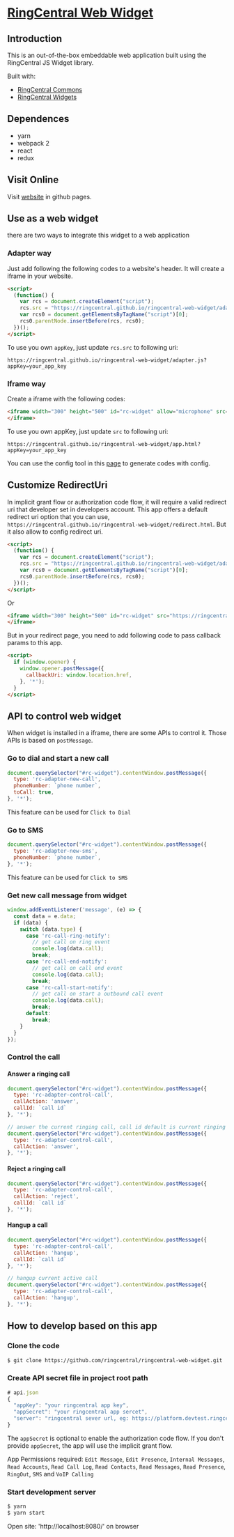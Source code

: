 # [RingCentral Web Widget](https://ringcentral.github.io/ringcentral-web-widget/)

## Introduction

This is an out-of-the-box embeddable web application built using the RingCentral JS Widget library.

Built with:

* [RingCentral Commons](https://github.com/ringcentral/ringcentral-js-integration-commons/)
* [RingCentral Widgets](https://github.com/ringcentral/ringcentral-js-widgets)

## Dependences

* yarn
* webpack 2
* react
* redux

## Visit Online

Visit [website](https://ringcentral.github.io/ringcentral-web-widget/) in github pages.

## Use as a web widget

there are two ways to integrate this widget to a web application

### Adapter way

Just add following the following codes to a website's header. It will create a iframe in your website.

```html
<script>
  (function() {
    var rcs = document.createElement("script");
    rcs.src = "https://ringcentral.github.io/ringcentral-web-widget/adapter.js";
    var rcs0 = document.getElementsByTagName("script")[0];
    rcs0.parentNode.insertBefore(rcs, rcs0);
  })();
</script>
```

To use you own `appKey`, just update `rcs.src` to following uri:

```
https://ringcentral.github.io/ringcentral-web-widget/adapter.js?appKey=your_app_key
```

### Iframe way

Create a iframe with the following codes:

```html
<iframe width="300" height="500" id="rc-widget" allow="microphone" src="https://ringcentral.github.io/ringcentral-web-widget/app.html">
</iframe>
```

To use you own appKey, just update `src` to following uri:

```
https://ringcentral.github.io/ringcentral-web-widget/app.html?appKey=your_app_key
```

You can use the config tool in this [page](https://ringcentral.github.io/ringcentral-web-widget) to generate codes with config.

## Customize RedirectUri

In implicit grant flow or authorization code flow, it will require a valid redirect uri that developer set in developers account. This app offers a default redirect uri option that you can use, `https://ringcentral.github.io/ringcentral-web-widget/redirect.html`. But it also allow to config redirect uri.

```html
<script>
  (function() {
    var rcs = document.createElement("script");
    rcs.src = "https://ringcentral.github.io/ringcentral-web-widget/adapter.js?redirectUri=your_redirect_uri";
    var rcs0 = document.getElementsByTagName("script")[0];
    rcs0.parentNode.insertBefore(rcs, rcs0);
  })();
</script>
```

Or

```html
<iframe width="300" height="500" id="rc-widget" src="https://ringcentral.github.io/ringcentral-web-widget/app.html?redirectUri=your_redirect_uri">
</iframe>
```

But in your redirect page, you need to add following code to pass callback params to this app.

```html
<script>
  if (window.opener) {
    window.opener.postMessage({
      callbackUri: window.location.href,
    }, '*');
  }
</script>
```

## API to control web widget

When widget is installed in a iframe, there are some APIs to control it. Those APIs is based on `postMessage`.

### Go to dial and start a new call

```js
document.querySelector("#rc-widget").contentWindow.postMessage({
  type: 'rc-adapter-new-call',
  phoneNumber: `phone number`,
  toCall: true,
}, '*');
```
This feature can be used for `Click to Dial`

### Go to SMS

```js
document.querySelector("#rc-widget").contentWindow.postMessage({
  type: 'rc-adapter-new-sms',
  phoneNumber: `phone number`,
}, '*');
```
This feature can be used for `Click to SMS`

### Get new call message from widget

```js
window.addEventListener('message', (e) => {
  const data = e.data;
  if (data) {
    switch (data.type) {
      case 'rc-call-ring-notify':
        // get call on ring event
        console.log(data.call);
        break;
      case 'rc-call-end-notify':
        // get call on call end event
        console.log(data.call);
        break;
      case 'rc-call-start-notify':
        // get call on start a outbound call event
        console.log(data.call);
        break;
      default:
        break;
    }
  }
});
```

### Control the call

#### Answer a ringing call

```js
document.querySelector("#rc-widget").contentWindow.postMessage({
  type: 'rc-adapter-control-call',
  callAction: 'answer',
  callId: `call id`
}, '*');

// answer the current ringing call, call id default is current ringing call id.
document.querySelector("#rc-widget").contentWindow.postMessage({
  type: 'rc-adapter-control-call',
  callAction: 'answer',
}, '*');
```

#### Reject a ringing call

```js
document.querySelector("#rc-widget").contentWindow.postMessage({
  type: 'rc-adapter-control-call',
  callAction: 'reject',
  callId: `call id`
}, '*');
```

#### Hangup a call

```js
document.querySelector("#rc-widget").contentWindow.postMessage({
  type: 'rc-adapter-control-call',
  callAction: 'hangup',
  callId: `call id`
}, '*');

// hangup current active call
document.querySelector("#rc-widget").contentWindow.postMessage({
  type: 'rc-adapter-control-call',
  callAction: 'hangup',
}, '*');
```

## How to develop based on this app

### Clone the code

```bash
$ git clone https://github.com/ringcentral/ringcentral-web-widget.git
```

### Create API secret file in project root path

```js
# api.json
{
  "appKey": "your ringcentral app key",
  "appSecret": "your ringcentral app sercet",
  "server": "ringcentral sever url, eg: https://platform.devtest.ringcentral.com"
}
```

The `appSecret` is optional to enable the authorization code flow. If you don't provide `appSecret`, the app will use the implicit grant flow.

App Permissions required: `Edit Message`, `Edit Presence`, `Internal Messages`, `Read Accounts`, `Read Call Log`, `Read Contacts`, `Read Messages`, `Read Presence`, `RingOut`, `SMS` and `VoIP Calling`

### Start development server

```bash
$ yarn
$ yarn start
```

Open site: 'http://localhost:8080/' on browser
